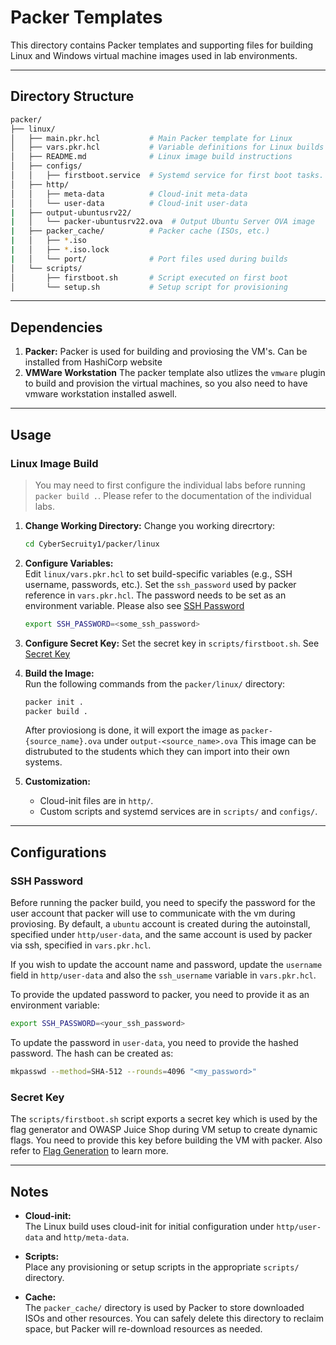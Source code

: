 # Packer Templates

This directory contains Packer templates and supporting files for building Linux and Windows virtual machine images used in lab environments.

---

## Directory Structure

```bash
packer/
├── linux/
│   ├── main.pkr.hcl           # Main Packer template for Linux
│   ├── vars.pkr.hcl           # Variable definitions for Linux builds
│   ├── README.md              # Linux image build instructions
│   ├── configs/
│   │   ├── firstboot.service  # Systemd service for first boot tasks.
│   ├── http/
│   │   ├── meta-data          # Cloud-init meta-data
│   │   └── user-data          # Cloud-init user-data
|   ├── output-ubuntusrv22/
|   │   └── packer-ubuntusrv22.ova  # Output Ubuntu Server OVA image
|   ├── packer_cache/          # Packer cache (ISOs, etc.)
|   │   ├── *.iso
|   │   ├── *.iso.lock
|   │   └── port/              # Port files used during builds
│   └── scripts/
│       ├── firstboot.sh       # Script executed on first boot
│       └── setup.sh           # Setup script for provisioning

```

---

## Dependencies

1. **Packer:**
    Packer is used for building and proviosing the VM's. Can be installed from HashiCorp website
2. **VMWare Workstation**
    The packer template also utlizes the `vmware` plugin to build and provision the virtual machines, so you also need to have vmware workstation installed aswell.

---

## Usage

### Linux Image Build

> You may need to first configure the individual labs before running `packer build .`. Please refer to the documentation of the individual labs.

1. **Change Working Directory:**
    Change you working direcrtory:

    ```bash
    cd CyberSecruity1/packer/linux
    ```

1. **Configure Variables:**  
   Edit `linux/vars.pkr.hcl` to set build-specific variables (e.g., SSH username, passwords, etc.).
    Set the `ssh_password` used by packer reference in `vars.pkr.hcl`. The password needs to be set as an environment variable. Please also see [SSH Password](#ssh-password)

    ```bash
    export SSH_PASSWORD=<some_ssh_password>
    ```

2. **Configure Secret Key:**
    Set the secret key in `scripts/firstboot.sh`. See [Secret Key](#secret-key)

2. **Build the Image:**  
   Run the following commands from the `packer/linux/` directory:

   ```sh
   packer init .
   packer build .
   ```

   After proviosiong is done, it will export the image as `packer-{source_name}.ova` under `output-<source_name>.ova` This image can be distrubuted to the students which they can import into their own systems.

3. **Customization:**  
   - Cloud-init files are in `http/`.
   - Custom scripts and systemd services are in `scripts/` and `configs/`.

---

## Configurations

### SSH Password

Before running the packer build, you need to specify the password for the user account that packer will use to communicate with the vm during proviosing. By default, a `ubuntu` account is created during the autoinstall, specified under `http/user-data`, and the same account is used by packer via ssh, specified in `vars.pkr.hcl`.

If you wish to update the account name and password, update the `username` field in `http/user-data` and also the `ssh_username` variable in `vars.pkr.hcl`.

To provide the updated password to packer, you need to provide it as an environment variable:

```bash
export SSH_PASSWORD=<your_ssh_password>
```

To update the password in `user-data`, you need to provide the hashed password. The hash can be created as:

```bash
mkpasswd --method=SHA-512 --rounds=4096 "<my_password>"
```

### Secret Key

The `scripts/firstboot.sh` script exports a secret key which is used by the flag generator and OWASP Juice Shop during VM setup to create dynamic flags. You need to provide this key before building the VM with packer. Also refer to [Flag Generation](flag_generator/app/README.md) to learn more.

---

## Notes

- **Cloud-init:**  
  The Linux build uses cloud-init for initial configuration under `http/user-data` and `http/meta-data`.

- **Scripts:**  
  Place any provisioning or setup scripts in the appropriate `scripts/` directory.

- **Cache:**  
  The `packer_cache/` directory is used by Packer to store downloaded ISOs and other resources. You can safely delete this directory to reclaim space, but Packer will re-download resources as needed.
